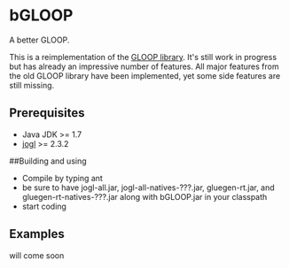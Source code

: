 # bGLOOP
A better GLOOP.

This is a reimplementation of the [GLOOP library](http://www.brd.nrw.de/lerntreffs/informatik/structure/material/sek2/einfuehrungen/gloop.php).
It's still work in progress but has already an impressive number of features.
All major features from the old GLOOP library have been implemented, yet some side features
are still missing.

## Prerequisites
* Java JDK >= 1.7
* [jogl](www.jogamp.org) >= 2.3.2

##Building and using
* Compile by typing ant
* be sure to have jogl-all.jar, jogl-all-natives-???.jar, gluegen-rt.jar, and gluegen-rt-natives-???.jar along with bGLOOP.jar
in your classpath
* start coding

## Examples
will come soon
